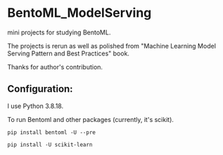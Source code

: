 # BentoML_ModelServing

mini projects for studying BentoML.

The projects is rerun as well as polished from "Machine Learning Model Serving Pattern and Best Practices" book.

Thanks for author's contribution.

## Configuration:

I use Python 3.8.18.

To run Bentoml and other packages (currently, it's scikit).

```
pip install bentoml -U --pre

pip install -U scikit-learn
```
